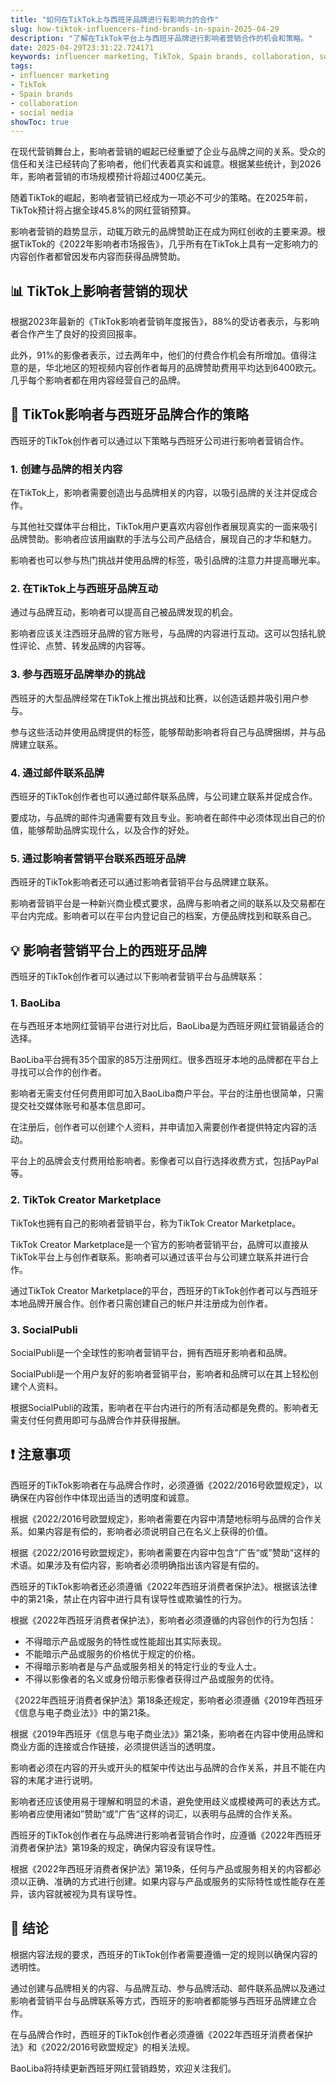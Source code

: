 ```yaml
---
title: "如何在TikTok上与西班牙品牌进行有影响力的合作"
slug: how-tiktok-influencers-find-brands-in-spain-2025-04-29
description: "了解在TikTok平台上与西班牙品牌进行影响者营销合作的机会和策略。"
date: 2025-04-29T23:31:22.724171
keywords: influencer marketing, TikTok, Spain brands, collaboration, social media
tags:
- influencer marketing
- TikTok
- Spain brands
- collaboration
- social media
showToc: true
---
```


在现代营销舞台上，影响者营销的崛起已经重塑了企业与品牌之间的关系。受众的信任和关注已经转向了影响者，他们代表着真实和诚意。根据某些统计，到2026年，影响者营销的市场规模预计将超过400亿美元。

随着TikTok的崛起，影响者营销已经成为一项必不可少的策略。在2025年前，TikTok预计将占据全球45.8%的网红营销预算。

影响者营销的趋势显示，动辄万欧元的品牌赞助正在成为网红创收的主要来源。根据TikTok的《2022年影响者市场报告》，几乎所有在TikTok上具有一定影响力的内容创作者都曾因发布内容而获得品牌赞助。

## 📊 TikTok上影响者营销的现状

根据2023年最新的《TikTok影响者营销年度报告》，88%的受访者表示，与影响者合作产生了良好的投资回报率。

此外，91%的影像者表示，过去两年中，他们的付费合作机会有所增加。值得注意的是，华北地区的短视频内容创作者每月的品牌赞助费用平均达到6400欧元。几乎每个影响者都在用内容经营自己的品牌。

## 🎥 TikTok影响者与西班牙品牌合作的策略

西班牙的TikTok创作者可以通过以下策略与西班牙公司进行影响者营销合作。

### 1. 创建与品牌的相关内容

在TikTok上，影响者需要创造出与品牌相关的内容，以吸引品牌的关注并促成合作。

与其他社交媒体平台相比，TikTok用户更喜欢内容创作者展现真实的一面来吸引品牌赞助。影响者应该用幽默的手法与公司产品结合，展现自己的才华和魅力。

影响者也可以参与热门挑战并使用品牌的标签，吸引品牌的注意力并提高曝光率。

### 2. 在TikTok上与西班牙品牌互动

通过与品牌互动，影响者可以提高自己被品牌发现的机会。

影响者应该关注西班牙品牌的官方账号，与品牌的内容进行互动。这可以包括礼貌性评论、点赞、转发品牌的内容等。

### 3. 参与西班牙品牌举办的挑战

西班牙的大型品牌经常在TikTok上推出挑战和比赛，以创造话题并吸引用户参与。

参与这些活动并使用品牌提供的标签，能够帮助影响者将自己与品牌捆绑，并与品牌建立联系。

### 4. 通过邮件联系品牌

西班牙的TikTok创作者也可以通过邮件联系品牌，与公司建立联系并促成合作。

要成功，与品牌的邮件沟通需要有效且专业。影响者在邮件中必须体现出自己的价值，能够帮助品牌实现什么，以及合作的好处。

### 5. 通过影响者营销平台联系西班牙品牌

西班牙的TikTok影响者还可以通过影响者营销平台与品牌建立联系。

影响者营销平台是一种新兴商业模式要求，品牌与影响者之间的联系以及交易都在平台内完成。影响者可以在平台内登记自己的档案，方便品牌找到和联系自己。

## 💡 影响者营销平台上的西班牙品牌

西班牙的TikTok创作者可以通过以下影响者营销平台与品牌联系：

### 1. BaoLiba

在与西班牙本地网红营销平台进行对比后，BaoLiba是为西班牙网红营销最适合的选择。

BaoLiba平台拥有35个国家的85万注册网红。很多西班牙本地的品牌都在平台上寻找可以合作的创作者。

影响者无需支付任何费用即可加入BaoLiba商户平台。平台的注册也很简单，只需提交社交媒体账号和基本信息即可。

在注册后，创作者可以创建个人资料，并申请加入需要创作者提供特定内容的活动。

平台上的品牌会支付费用给影响者。影像者可以自行选择收费方式，包括PayPal等。

### 2. TikTok Creator Marketplace

TikTok也拥有自己的影响者营销平台，称为TikTok Creator Marketplace。

TikTok Creator Marketplace是一个官方的影响者营销平台，品牌可以直接从TikTok平台上与创作者联系。影响者可以通过该平台与公司建立联系并进行合作。

通过TikTok Creator Marketplace的平台，西班牙的TikTok创作者可以与西班牙本地品牌开展合作。创作者只需创建自己的帐户并注册成为创作者。

### 3. SocialPubli

SocialPubli是一个全球性的影响者营销平台，拥有西班牙影响者和品牌。

SocialPubli是一个用户友好的影响者营销平台，影响者和品牌可以在其上轻松创建个人资料。

根据SocialPubli的政策，影响者在平台内进行的所有活动都是免费的。影响者无需支付任何费用即可与品牌合作并获得报酬。

## ❗ 注意事项

西班牙的TikTok影响者在与品牌合作时，必须遵循《2022/2016号欧盟规定》，以确保在内容创作中体现出适当的透明度和诚意。

根据《2022/2016号欧盟规定》，影响者需要在内容中清楚地标明与品牌的合作关系。如果内容是有偿的，影响者必须说明自己在名义上获得的价值。

根据《2022/2016号欧盟规定》，影响者需要在内容中包含”广告“或”赞助“这样的术语。如果涉及有偿内容，影响者必须明确指出该内容是有偿的。

西班牙的TikTok影响者还必须遵循《2022年西班牙消费者保护法》。根据该法律中的第21条，禁止在内容中进行具有误导性或欺骗性的行为。

根据《2022年西班牙消费者保护法》，影响者必须遵循的内容创作的行为包括：

- 不得暗示产品或服务的特性或性能超出其实际表现。
- 不能暗示产品或服务的价格优于规定的价格。
- 不得暗示影响者是与产品或服务相关的特定行业的专业人士。
- 不得以影像者的名义或身份暗示影像者获得过产品或服务的优待。

《2022年西班牙消费者保护法》第18条还规定，影响者必须遵循《2019年西班牙《信息与电子商业法》》中的第21条。

根据《2019年西班牙《信息与电子商业法》》第21条，影响者在内容中使用品牌和商业方面的连接或合作链接，必须提供适当的透明度。

影响者必须在内容的开头或开头的框架中传达出与品牌的合作关系，并且不能在内容的末尾才进行说明。

影响者还应该使用易于理解和明显的术语，避免使用歧义或模棱两可的表达方式。影响者应使用诸如”赞助“或”广告“这样的词汇，以表明与品牌的合作关系。

西班牙的TikTok创作者在与品牌进行影响者营销合作时，应遵循《2022年西班牙消费者保护法》第19条的规定，确保内容没有误导性。

根据《2022年西班牙消费者保护法》第19条，任何与产品或服务相关的内容都必须以正确、准确的方式进行创建。如果内容与产品或服务的实际特性或性能存在差异，该内容就被视为具有误导性。

## 📢 结论

根据内容法规的要求，西班牙的TikTok创作者需要遵循一定的规则以确保内容的透明性。

通过创建与品牌相关的内容、与品牌互动、参与品牌活动、邮件联系品牌以及通过影响者营销平台与品牌联系等方式，西班牙的影响者都能够与西班牙品牌建立合作。

在与品牌合作时，西班牙的TikTok创作者必须遵循《2022年西班牙消费者保护法》和《2022/2016号欧盟规定》的相关法规。

BaoLiba将持续更新西班牙网红营销趋势，欢迎关注我们。